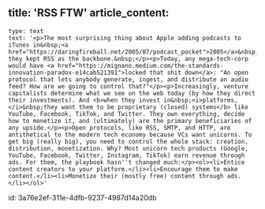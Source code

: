 title: 'RSS FTW'
article_content:
  -
    type: text
    text: '<p>The most surprising thing about Apple adding podcasts to iTunes in&nbsp;<a href="https://daringfireball.net/2005/07/podcast_pocket">2005</a>&nbsp;is they kept RSS as the backbone.&nbsp;</p><p>Today, any mega-tech-corp would have <a href="https://mignano.medium.com/the-standards-innovation-paradox-e14cab521391">locked that shit down</a>: "An open protocol that lets anybody generate, ingest, and distribute an audio feed? How are we going to control that?"</p><p>Increasingly, venture capitalists determine what we see on the web today (by how they direct their investments). And <b>when they invest in&nbsp;<i>platforms,</i>&nbsp;they want them to be proprietary (closed) systems</b> like YouTube, Facebook, TikTok, and Twitter. They own everything, decide how to monetize it, and (ultimately) are the primary beneficiaries of any upside.</p><p>Open protocols, like RSS, SMTP, and HTTP, are antithetical to the modern tech economy because VCs want unicorns. To get big (really big), you need to control the whole stack: creation, distribution, monetization. Why? Most unicorn tech products (Google, YouTube, Facebook, Twitter, Instagram, TikTok) earn revenue through ads. For them, the playbook hasn''t changed much:</p><ol><li>Entice content creators to your platform.</li><li>Encourage them to make content.</li><li>Monetize their (mostly free) content through ads.</li></ol>'
id: 3a76e2ef-311e-4dfb-9237-4987d14a20db
